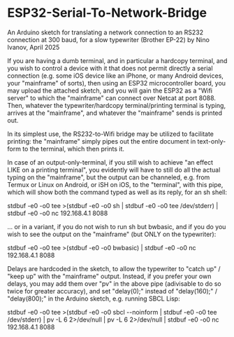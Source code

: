 # ESP32-Serial-To-Network-Bridge
An Arduino sketch for translating a network connection to an RS232 connection at 300 baud, for a slow typewriter (Brother EP-22)
by Nino Ivanov, April 2025

If you are having a dumb terminal, and in particular a hardcopy terminal, and you wish to control a device with it that does not permit directly a serial connection (e.g. some iOS device like an iPhone, or many Android devices, your "mainframe" of sorts), then using an ESP32 microcontroller board, you may upload the attached sketch, and you will gain the ESP32 as a "Wifi server" to which the "mainframe" can connect over Netcat at port 8088. Then, whatever the typewriter/hardcopy terminal/printing terminal is typing, arrives at the "mainframe", and whatever the "mainframe" sends is printed out.

In its simplest use, the RS232-to-Wifi bridge may be utilized to facilitate printing: the "mainframe" simply pipes out the entire document in text-only-form to the terminal, which then prints it.

In case of an output-only-terminal, if you still wish to achieve "an effect LIKE on a printing terminal", you evidently will have to still do all the actual typing on the "mainframe", but the output can be channeled, e.g. from Termux or Linux on Android, or iSH on iOS, to the "terminal", with this pipe, which will show both the command typed as well as its reply, for an sh shell:

stdbuf -e0 -o0 tee >(stdbuf -e0 -o0 sh | stdbuf -e0 -o0 tee /dev/stderr) | stdbuf -e0 -o0 nc 192.168.4.1 8088

... or in a variant, if you do not wish to run sh but bwbasic, and if you do you wish to see the output on the "mainframe" (but ONLY on the typewriter):

stdbuf -e0 -o0 tee >(stdbuf -e0 -o0 bwbasic) | stdbuf -e0 -o0 nc 192.168.4.1 8088

Delays are hardcoded in the sketch, to allow the typewriter to "catch up" / "keep up" with the "mainframe" output. Instead, if you prefer your own delays, you may add them over "pv" in the above pipe (adivisable to do so twice for greater accuracy), and set "delay(0);" instead of "delay(160);" / "delay(800);" in the Arduino sketch, e.g. running SBCL Lisp:

stdbuf -e0 -o0 tee >(stdbuf -e0 -o0 sbcl --noinform | stdbuf -e0 -o0 tee /dev/stderr) | pv -L 6 2>/dev/null | pv -L 6 2>/dev/null | stdbuf -e0 -o0 nc 192.168.4.1 8088



